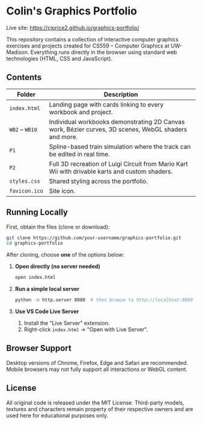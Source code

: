 # Colin's Graphics Portfolio

Live site: https://cjprice2.github.io/graphics-portfolio/

This repository contains a collection of interactive computer graphics exercises and projects created for CS559 – Computer Graphics at UW-Madison. Everything runs directly in the browser using standard web technologies (HTML, CSS and JavaScript).

## Contents

| Folder | Description |
|--------|-------------|
| `index.html` | Landing page with cards linking to every workbook and project. |
| `WB2` – `WB10` | Individual workbooks demonstrating 2D Canvas work, Bézier curves, 3D scenes, WebGL shaders and more. |
| `P1` | Spline-based train simulation where the track can be edited in real time. |
| `P2` | Full 3D recreation of Luigi Circuit from Mario Kart Wii with drivable karts and custom shaders. |
| `styles.css` | Shared styling across the portfolio. |
| `favicon.ico` | Site icon. |

## Running Locally

First, obtain the files (clone or download):

```bash
git clone https://github.com/your-username/graphics-portfolio.git
cd graphics-portfolio
```

After cloning, choose **one** of the options below:

1. **Open directly (no server needed)**

   ```bash
   open index.html
   ```

2. **Run a simple local server**

   ```bash
   python -m http.server 8080  # then browse to http://localhost:8080
   ```

3. **Use VS Code Live Server**

   1. Install the "Live Server" extension.
   2. Right-click `index.html` → "Open with Live Server".

## Browser Support

Desktop versions of Chrome, Firefox, Edge and Safari are recommended. Mobile browsers may not fully support all interactions or WebGL content.

## License

All original code is released under the MIT License. Third-party models, textures and characters remain property of their respective owners and are used here for educational purposes only. 
